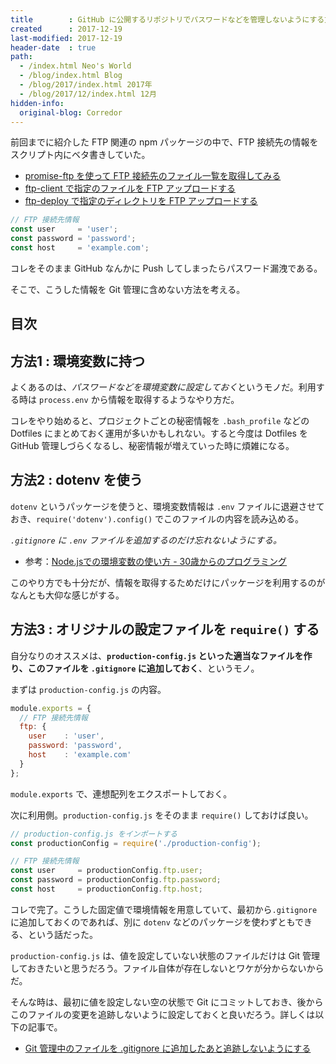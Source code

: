```yaml
---
title        : GitHub に公開するリポジトリでパスワードなどを管理しないようにする方法
created      : 2017-12-19
last-modified: 2017-12-19
header-date  : true
path:
  - /index.html Neo's World
  - /blog/index.html Blog
  - /blog/2017/index.html 2017年
  - /blog/2017/12/index.html 12月
hidden-info:
  original-blog: Corredor
---
```


前回までに紹介した FTP 関連の npm パッケージの中で、FTP 接続先の情報をスクリプト内にベタ書きしていた。

- [promise-ftp を使って FTP 接続先のファイル一覧を取得してみる](/blog/2017/12/16-01.html)
- [ftp-client で指定のファイルを FTP アップロードする](/blog/2017/12/17-01.html)
- [ftp-deploy で指定のディレクトリを FTP アップロードする](/blog/2017/12/18-01.html)

```javascript
// FTP 接続先情報
const user     = 'user';
const password = 'password';
const host     = 'example.com';
```

コレをそのまま GitHub なんかに Push してしまったらパスワード漏洩である。

そこで、こうした情報を Git 管理に含めない方法を考える。

## 目次

## 方法1 : 環境変数に持つ

よくあるのは、*パスワードなどを環境変数に設定しておく*というモノだ。利用する時は `process.env` から情報を取得するようなやり方だ。

コレをやり始めると、プロジェクトごとの秘密情報を `.bash_profile` などの Dotfiles にまとめておく運用が多いかもしれない。すると今度は Dotfiles を GitHub 管理しづらくなるし、秘密情報が増えていった時に煩雑になる。

## 方法2 : dotenv を使う

`dotenv` というパッケージを使うと、環境変数情報は `.env` ファイルに退避させておき、`require('dotenv').config()` でこのファイルの内容を読み込める。

*`.gitignore` に `.env` ファイルを追加するのだけ忘れないようにする。*

- 参考：[Node.jsでの環境変数の使い方 - 30歳からのプログラミング](http://numb86-tech.hatenablog.com/entry/2017/01/24/000940)

このやり方でも十分だが、情報を取得するためだけにパッケージを利用するのがなんとも大仰な感じがする。

## 方法3 : オリジナルの設定ファイルを `require()` する

自分なりのオススメは、**`production-config.js` といった適当なファイルを作り、このファイルを `.gitignore` に追加しておく**、というモノ。

まずは `production-config.js` の内容。

```javascript
module.exports = {
  // FTP 接続先情報
  ftp: {
    user    : 'user',
    password: 'password',
    host    : 'example.com'
  }
};
```

`module.exports` で、連想配列をエクスポートしておく。

次に利用側。`production-config.js` をそのまま `require()` しておけば良い。

```javascript
// production-config.js をインポートする
const productionConfig = require('./production-config');

// FTP 接続先情報
const user     = productionConfig.ftp.user;
const password = productionConfig.ftp.password;
const host     = productionConfig.ftp.host;
```

コレで完了。こうした固定値で環境情報を用意していて、最初から`.gitignore` に追加しておくのであれば、別に `dotenv` などのパッケージを使わずともできる、という話だった。

`production-config.js` は、値を設定していない状態のファイルだけは Git 管理しておきたいと思うだろう。ファイル自体が存在しないとワケが分からないからだ。

そんな時は、最初に値を設定しない空の状態で Git にコミットしておき、後からこのファイルの変更を追跡しないように設定しておくと良いだろう。詳しくは以下の記事で。

- [Git 管理中のファイルを .gitignore に追加したあと追跡しないようにする](/blog/2017/12/20-03.html)
